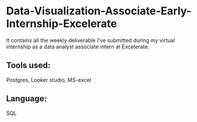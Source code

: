 # Data-Visualization-Associate-Early-Internship-Excelerate
It contains all the weekly deliverable I've submitted during my virtual internship as a data analyst associate intern at Excelerate.
## Tools used:
Postgres, Looker studio, MS-excel
## Language:
SQL
